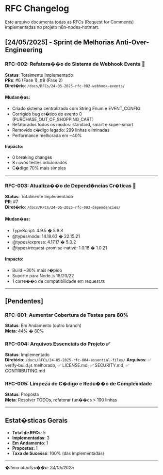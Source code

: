 # RFC Changelog

Este arquivo documenta todas as RFCs (Request for Comments) implementadas no projeto n8n-nodes-hotmart.

## [24/05/2025] - Sprint de Melhorias Anti-Over-Engineering

### RFC-002: Refatora��o do Sistema de Webhook Events 
**Status**: Totalmente Implementado  
**PRs**: #6 (Fase 1), #8 (Fase 2)  
**Diret�rio**: `/docs/RFCs/24-05-2025-rfc-002-webhook-events/`

#### Mudan�as:
- Criado sistema centralizado com String Enum e EVENT_CONFIG
- Corrigido bug cr�tico do evento 0 (PURCHASE_OUT_OF_SHOPPING_CART)
- Refatorados todos os modos: standard, smart e super-smart
- Removido c�digo legado: 299 linhas eliminadas
- Performance melhorada em ~40%

#### Impacto:
- 0 breaking changes
- 8 novos testes adicionados
- C�digo 70% mais simples

---

### RFC-003: Atualiza��o de Depend�ncias Cr�ticas 
**Status**: Totalmente Implementado  
**PR**: #7  
**Diret�rio**: `/docs/RFCs/24-05-2025-rfc-003-dependencies/`

#### Mudan�as:
- TypeScript: 4.9.5 � 5.8.3
- @types/node: 14.18.63 � 22.15.21
- @types/express: 4.17.17 � 5.0.2
- @types/request-promise-native: 1.0.18 � 1.0.21

#### Impacto:
- Build ~30% mais r�pido
- Suporte para Node.js 18/20/22
- 1 corre��o de compatibilidade em request.ts

---

## [Pendentes]

### RFC-001: Aumentar Cobertura de Testes para 80%
**Status**: Em Andamento (outro branch)  
**Meta**: 44% � 80%

### RFC-004: Arquivos Essenciais do Projeto ✅
**Status**: Implementado  
**Diretório**: `/docs/RFCs/24-05-2025-rfc-004-essential-files/`
**Arquivos**: ✅ verify-build.js melhorado, ✅ LICENSE.md, ✅ SECURITY.md, ✅ CONTRIBUTING.md

### RFC-005: Limpeza de C�digo e Redu��o de Complexidade
**Status**: Proposta  
**Meta**: Resolver TODOs, refatorar fun��es > 100 linhas

---

## Estat�sticas Gerais

- **Total de RFCs**: 5
- **Implementadas**: 3
- **Em Andamento**: 1
- **Propostas**: 1
- **Taxa de Sucesso**: 100% (das implementadas)

---

*�ltima atualiza��o: 24/05/2025*